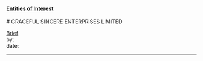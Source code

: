 #### [Entities of Interest](/list.html)
<link rel="stylesheet" type="text/css" href="../../assets/style.css">
# GRACEFUL SINCERE ENTERPRISES LIMITED

[comment]: <> (Add/Remove information below as you want)
[comment]: <> (Markdown cheatsheet: https://github.com/adam-p/markdown-here/wiki/Markdown-Cheatsheet)
[Brief](Brief.md)  
by:  
date:  

---
[comment]: <> (Add your content here)